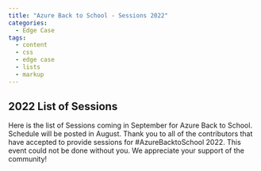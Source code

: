 ```yaml
---
title: "Azure Back to School - Sessions 2022"
categories:
  - Edge Case
tags:
  - content
  - css
  - edge case
  - lists
  - markup
---
```


## **2022 List of Sessions**

Here is the list of Sessions coming in September for Azure Back to School. Schedule will be posted in August. Thank you to all of the contributors that have accepted to provide sessions for #AzureBacktoSchool 2022.  This event could not be done without you.  We appreciate your support of the community!

<script type="text/javascript" src="https://sessionize.com/api/v2/djn4g9mn/view/Sessions"></script>